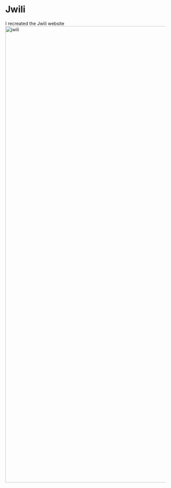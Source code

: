 # Jwili

I recreated the Jwili website
<img width="1435" alt="jwili" src="https://user-images.githubusercontent.com/88952205/133487902-78507fd8-a98e-496e-97cd-666f5ff5430b.png">

